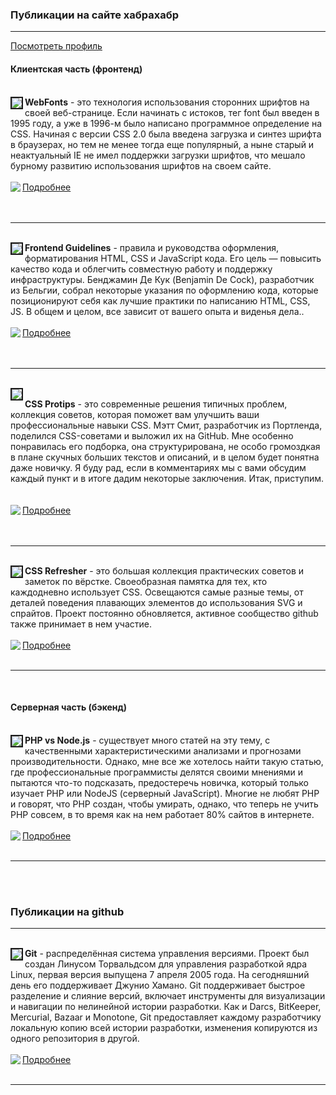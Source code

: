 <h3>Публикации на сайте хабрахабр</h3>
<hr>
<a href="https://habrahabr.ru/users/splincodewd/">Посмотреть профиль</a>

<h4>Клиентская часть (фронтенд)</h4><br> 

<img src="https://hsto.org/getpro/habr/post_images/0c3/ea6/c16/0c3ea6c16b9746304dba6e6daca1673f.png" align="left" border="2"/>
<b>WebFonts</b> - это технология использования сторонних шрифтов на своей веб-странице. Если начинать с истоков, тег font был введен в 1995 году, а уже в 1996-м было написано программное определение на CSS. Начиная с версии CSS 2.0 была введена загрузка и синтез шрифта в браузерах, но тем не менее тогда еще популярный, а ныне старый и неактуальный IE не имел поддержки загрузки шрифтов, что мешало бурному развитию использования шрифтов на своем сайте.<br> <br>

<img src="https://habrastorage.org/files/329/5aa/23d/3295aa23da8b43b5906775c10f8580ab.png" align="left" />
<a href="https://habrahabr.ru/post/258731/">Подробнее</a> <br> <br><br>

<hr>
<br>

<img src="https://hsto.org/files/5ad/d35/6fe/5add356fe9fe4db6a3d5e8eff84dff59.png" align="left" border="2"/>
<b>Frontend Guidelines</b> - правила и руководства оформления, форматирования HTML, СSS и JavaScript кода. Его цель — повысить качество кода и облегчить совместную работу и поддержку инфраструктуры.  Бенджамин Де Кук (Benjamin De Cock), разработчик из Бельгии, собрал некоторые указания по оформлению кода, которые позиционируют себя как лучшие практики по написанию HTML, CSS, JS.  В общем и целом, все зависит от вашего опыта и виденья дела.. <br> <br>

<img src="https://habrastorage.org/files/329/5aa/23d/3295aa23da8b43b5906775c10f8580ab.png" align="left" />
<a href="https://habrahabr.ru/post/275729/">Подробнее</a> <br> <br><br>

<hr>
<br>
<img src="https://hsto.org/files/e51/d06/92f/e51d0692f4124238ae0d78ccd020eff9.png" align="left" border="2"/>
<br> <b>CSS Protips</b> - это современные решения типичных проблем, коллекция советов, которая поможет вам улучшить ваши профессиональные навыки CSS. Мэтт Смит, разработчик из Портленда, поделился CSS-советами и выложил их на GitHub. Мне особенно понравилась его подборка, она структурирована, не особо громоздкая в плане скучных больших текстов и описаний, и в целом будет понятна даже новичку. Я буду рад, если в комментариях мы с вами обсудим каждый пункт и в итоге дадим некоторые заключения. Итак, приступим. <br> <br>  <br> 

<img src="https://habrastorage.org/files/329/5aa/23d/3295aa23da8b43b5906775c10f8580ab.png" align="left" />
<a href="https://habrahabr.ru/post/273403/">Подробнее</a> <br> <br><br> 

<hr>
<br>
<img src="https://hsto.org/files/1ce/3e2/c73/1ce3e2c734424532bd09eed3bfc3febd.jpg" align="left" border="2"/>
<b>CSS Refresher</b> - это большая коллекция практических советов и заметок по вёрстке. Своеобразная памятка для тех, кто каждодневно использует CSS. Освещаются самые разные темы, от деталей поведения плавающих элементов до использования SVG и спрайтов. Проект постоянно обновляется, активное сообщество github также принимает в нем участие. <br> <br> 

<img src="https://habrastorage.org/files/329/5aa/23d/3295aa23da8b43b5906775c10f8580ab.png" align="left" />
<a href="https://habrahabr.ru/post/273471/">Подробнее</a> <br> <br>

<hr>
<br>
<h4>Серверная часть (бэкенд)</h4>
<br>
<img src="https://hsto.org/files/8cb/efc/156/8cbefc1560344b4890a65668be7733b3.jpg" align="left" border="2"/>
<b>PHP vs Node.js</b> - существует много статей на эту тему, с качественными характеристическими анализами и прогнозами производительности. Однако, мне все же хотелось найти такую статью, где профессиональные программисты делятся своими мнениями и пытаются что-то подсказать, предостеречь новичка, который только изучает PHP или NodeJS (cерверный JavaScript). Многие не любят PHP и говорят, что PHP создан, чтобы умирать, однако, что теперь не учить PHP совсем, в то время как на нем работает 80% сайтов в интернете. <br>  <br> 

<img src="https://habrastorage.org/files/329/5aa/23d/3295aa23da8b43b5906775c10f8580ab.png" align="left" />
<a href="https://habrahabr.ru/post/273259/">Подробнее</a> <br> <br>
<hr> <br><br>

<h3>Публикации на github</h3>
<hr>
<br>
<img src="http://media.w3guy.com/wp-content/uploads/2015/02/git.jpg" align="left" border="2"/>
<b>Git</b> - распределённая система управления версиями. Проект был создан Линусом Торвальдсом для управления разработкой ядра Linux, первая версия выпущена 7 апреля 2005 года. На сегодняшний день его поддерживает Джунио Хамано. Git поддерживает быстрое разделение и слияние версий, включает инструменты для визуализации и навигации по нелинейной истории разработки. Как и Darcs, BitKeeper, Mercurial, Bazaar и Monotone, Git предоставляет каждому разработчику локальную копию всей истории разработки, изменения копируются из одного репозитория в другой.
<br>  <br> 

<img src="https://habrastorage.org/files/329/5aa/23d/3295aa23da8b43b5906775c10f8580ab.png" align="left" />
<a href="https://habrahabr.ru/post/273259/">Подробнее</a> <br> <br>
<hr>